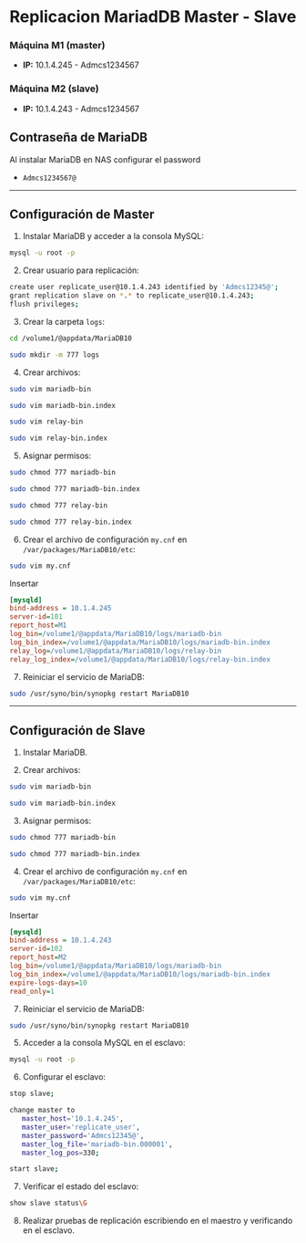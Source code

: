 # Replicacion MariadDB Master - Slave

### Máquina M1 (master)

- **IP:** 10.1.4.245 -  Admcs1234567

### Máquina M2 (slave)

- **IP:** 10.1.4.243 - Admcs1234567

## Contraseña de MariaDB

Al instalar MariaDB en NAS configurar el password

- `Admcs1234567@`

---

## Configuración de Master

1. Instalar MariaDB y acceder a la consola MySQL:

```bash
mysql -u root -p
```

2. Crear usuario para replicación:

```bash
create user replicate_user@10.1.4.243 identified by 'Admcs12345@';
grant replication slave on *.* to replicate_user@10.1.4.243;
flush privileges;
```

3. Crear la carpeta `logs`:

```bash
cd /volume1/@appdata/MariaDB10

sudo mkdir -m 777 logs
```

4. Crear archivos:

```bash
sudo vim mariadb-bin

sudo vim mariadb-bin.index

sudo vim relay-bin

sudo vim relay-bin.index

```

5. Asignar permisos:

```bash
sudo chmod 777 mariadb-bin

sudo chmod 777 mariadb-bin.index

sudo chmod 777 relay-bin

sudo chmod 777 relay-bin.index
```

6. Crear el archivo de configuración `my.cnf` en `/var/packages/MariaDB10/etc`:

```bash
sudo vim my.cnf
```

Insertar

```ini
[mysqld]
bind-address = 10.1.4.245
server-id=101
report_host=M1
log_bin=/volume1/@appdata/MariaDB10/logs/mariadb-bin
log_bin_index=/volume1/@appdata/MariaDB10/logs/mariadb-bin.index
relay_log=/volume1/@appdata/MariaDB10/logs/relay-bin
relay_log_index=/volume1/@appdata/MariaDB10/logs/relay-bin.index
```

7. Reiniciar el servicio de MariaDB:

```bash
sudo /usr/syno/bin/synopkg restart MariaDB10
```

---

## Configuración de Slave

1. Instalar MariaDB.

2. Crear archivos:

```bash
sudo vim mariadb-bin

sudo vim mariadb-bin.index
```

3. Asignar permisos:

```bash
sudo chmod 777 mariadb-bin

sudo chmod 777 mariadb-bin.index
```

4. Crear el archivo de configuración `my.cnf` en `/var/packages/MariaDB10/etc`:

```bash
sudo vim my.cnf
```

Insertar

```ini
[mysqld]
bind-address = 10.1.4.243
server-id=102
report_host=M2
log_bin=/volume1/@appdata/MariaDB10/logs/mariadb-bin
log_bin_index=/volume1/@appdata/MariaDB10/logs/mariadb-bin.index
expire-logs-days=10
read_only=1
```

7. Reiniciar el servicio de MariaDB:

```bash
sudo /usr/syno/bin/synopkg restart MariaDB10
```

5. Acceder a la consola MySQL en el esclavo:

```bash
mysql -u root -p
```

6. Configurar el esclavo:

```bash
stop slave;

change master to
   master_host='10.1.4.245',
   master_user='replicate_user',
   master_password='Admcs12345@',
   master_log_file='mariadb-bin.000001',
   master_log_pos=330;

start slave;
```

7. Verificar el estado del esclavo:

```bash
show slave status\G
```

8. Realizar pruebas de replicación escribiendo en el maestro y verificando en el esclavo.
